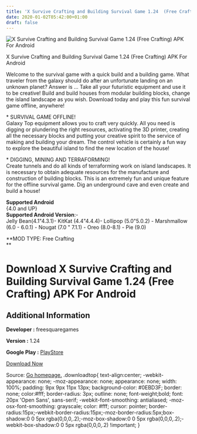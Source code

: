```yaml
---
title: 'X Survive Crafting and Building Survival Game 1.24  (Free Crafting) APK For Android'
date: 2020-01-02T05:42:00+01:00
draft: false
---
```


![X Survive Crafting and Building Survival Game 1.24  (Free Crafting) APK For Android](https://i0.wp.com/apkhome.net/wp-content/uploads/2019/11/X-Survive-Crafting-and-Building-Survival-Game-1.24--Free-Crafting.jpg "X Survive Crafting and Building Survival Game 1.24  (Free Crafting) APK For Android")

  

X Survive Crafting and Building Survival Game 1.24  (Free Crafting) APK For Android

Welcome to the survival game with a quick build and a building game. What traveler from the galaxy should do after an unfortunate landing on an unknown planet? Answer is ... Take all your futuristic equipment and use it to be creative! Build and build houses from modular building blocks, change the island landscape as you wish. Download today and play this fun survival game offline, anywhere!

\* SURVIVAL GAME OFFLINE!  
Galaxy Top equipment allows you to craft very quickly. All you need is digging or plundering the right resources, activating the 3D printer, creating all the necessary blocks and putting your creative spirit to the service of making and building your dream. The control vehicle is certainly a fun way to explore the beautiful island to find the new location of the house!

\* DIGGING, MINING AND TERRAFORMING!  
Create tunnels and do all kinds of terraforming work on island landscapes. It is necessary to obtain adequate resources for the manufacture and construction of building blocks. This is an extremely fun and unique feature for the offline survival game. Dig an underground cave and even create and build a house!

**Supported Android**  
{4.0 and UP}  
**Supported Android Version**:-  
Jelly Bean(4.1"4.3.1)- KitKat (4.4"4.4.4)- Lollipop (5.0"5.0.2) - Marshmallow (6.0 - 6.0.1) - Nougat (7.0 " 7.1.1) - Oreo (8.0-8.1) - Pie (9.0)

**MOD TYPE: Free Crafting  
**

Download X Survive Crafting and Building Survival Game 1.24  (Free Crafting) APK For Android
================================================================================================

Additional Information
----------------------

**Developer :** freesquaregames

**Version :** 1.24

**Google Play :** [PlayStore](https://play.google.com/store/apps/details?id=com.freesquaregames.xsurvive)

  

[Download Now](https://store4app.co/post/x-survive-crafting-and-building-survival-game-1-24-od-free-crafting-apk-for-android_1573672546)

  
Source: [Go homepage.](https://store4app.co/post/x-survive-crafting-and-building-survival-game-1-24-od-free-crafting-apk-for-android_1573672546) .downloadtop{ text-align:center; -webkit-appearance: none; -moz-appearance: none; appearance: none; width: 100%; padding: 9px 9px 11px 13px; background-color: #0EBD3F; border: none; color:#fff; border-radius: 3px; outline: none; font-weight;bold; font: 20px 'Open Sans', sans-serif; -webkit-font-smoothing: antialiased; -moz-osx-font-smoothing: grayscale; color: #fff; cursor: pointer; border-radius:15px;-webkit-border-radius:15px;-moz-border-radius:5px;box-shadow:0 0 5px rgba(0,0,0,.2);-moz-box-shadow:0 0 5px rgba(0,0,0,.2);-webkit-box-shadow:0 0 5px rgba(0,0,0,.2) !important; }